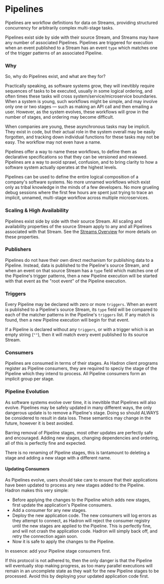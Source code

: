 Pipelines
=========
Pipelines are workflow definitions for data on Streams, providing structured concurrency for arbitrarily complex multi-stage tasks.

Pipelines exist side by side with their source Stream, and Streams may have any number of associated Pipelines. Pipelines are triggered for execution when an event published to a Stream has an event `type` which matches one of the trigger patterns of an associated Pipeline.

### Why
So, why do Pipelines exist, and what are they for?

Practically speaking, as software systems grow, they will inevitibly require sequences of tasks to be executed, usually in some logical ordering, and often times these tasks will cross system/service/microservice boundaries. When a system is young, such workflows might be simple, and may involve only one or two stages — such as making an API call and then emailing a user. However, as the system evolves, these workflows will grow in the number of stages, and ordering may become difficult.

When companies are young, these asynchronous tasks may be implicit. They exist in code, but their actual role in the system overall may be easily forgotten, and tracking down individual functions for these tasks may not be easy. The workflow may not even have a name.

Pipelines offer a way to name these workflows, to define them as declarative specifications so that they can be versioned and reviewed. Pipelines are a way to avoid sprawl, confusion, and to bring clarity to how a software system actually operates at the highest levels.

Pipelines can be used to define the entire logical composition of a company's software systems. No more unnamed workflows which exist only as tribal knowledge in the minds of a few developers. No more grueling debug sessions where the first few hours are spent just trying to trace an implicit, unnamed, multi-stage workflow across multiple microservices.

### Scaling & High Availability
Pipelines exist side by side with their source Stream. All scaling and availability properties of the source Stream apply to any and all Pipelines associated with that Stream. See the [Streams Overview](./streams.md) for more details on these properties.

### Publishers
Pipelines do not have their own direct mechanism for publishing data to a Pipeline. Instead, data is published to the Pipeline's source Stream, and when an event on that source Stream has a `type` field which matches one of the Pipeline's trigger patterns, then a new Pipeline execution will be started with that event as the "root event" of the Pipeline execution.

### Triggers
Every Pipeline may be declared with zero or more `triggers`. When an event is published to a Pipeline's source Stream, its `type` field will be compared to each of the matcher patterns in the Pipeline's `triggers` list. If any match is found, then a new Pipeline execution will begin for that event.

If a Pipeline is declared without any `triggers`, or with a trigger which is an empty string (`""`), then it will match every event published to its source Stream.

### Consumers
Pipelines are consumed in terms of their stages. As Hadron client programs register as Pipeline consumers, they are required to speciy the stage of the Pipeline which they intend to process. All Pipeline consumers form an implicit group per stage.

### Pipeline Evolution
As software systems evolve over time, it is inevitible that Pipelines will also evolve. Pipelines may be safely updated in many different ways, the only dangerous update is to remove a Pipeline's stage. Doing so should ALWAYS be considered to result in data loss. These semantics may change in the future, however it is best avoided.

Barring removal of Pipeline stages, most other updates are perfectly safe and encouraged. Adding new stages, changing dependencies and ordering, all of this is perfectly fine and expected.

There is no renaming of Pipeline stages, this is tantamount to deleting a stage and adding a new stage with a different name.

#### Updating Consumers
As Pipelines evolve, users should take care to ensure that their applications have been updated to process any new stages added to the Pipeline. Hadron makes this very simple:

- Before applying the changes to the Pipeline which adds new stages, first update the application's Pipeline consumers.
- Add a consumer for any new stages.
- Deploy the new application code. The new consumers will log errors as they attempt to connect, as Hadron will reject the consumer registry until the new stages are applied to the Pipeline. This is perfectly fine, and will not crash the application code. Hadron will simply back off, and retry the connection again soon.
- Now it is safe to apply the changes to the Pipeline.

In essence: add your Pipeline stage consumers first.

If this protocol is not adhered to, then the only danger is that the Pipeline will eventually stop making progress, as too many parallel executions will remain in an uncomplete state as they wait for the new Pipeline stages to be processed. Avoid this by deploying your updated application code first.
